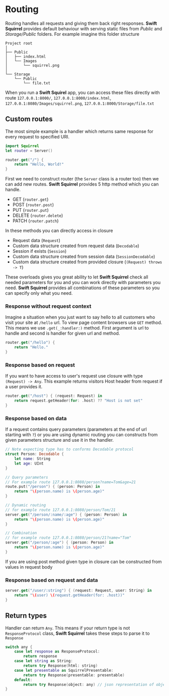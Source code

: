 # Routing

Routing handles all requests and giving them back right responses. **Swift Squirrel** provides default behaviour with serving static files from *Public* and *Storage/Public* folders. For example imagine this folder structure

```
Project root
│
├── Public
│   ├── index.html
│   └── Images
│       └── squirrel.png
│
└── Storage
    └── Public
        └── file.txt

```

When you run a **Swift Squirel** app, you can access these files directly with route `127.0.0.1:8000/`,  `127.0.0.1:8000/index.html`, `127.0.0.1:8080/Images/squirrel.png`, `127.0.0.1:8000/Storage/file.txt`

## Custom routes

The most simple example is a handler which returns same response for every request to specified URI.

```swift
import Squirrel
let router = Server()

router.get("/") {
    return "Hello, World!"
}
```

First we need to construct router (the `Server` class is a router too) then we can add new routes.
**Swift Squirrel** provides 5 http method which you can handle. 

- GET (`router.get`)
- POST (`router.post`)
- PUT (`router.put`)
- DELETE (`router.delete`)
- PATCH (`router.patch`)

In these methods you can directly access in closure

- Request data (`Request`)
- Custom data structure created from request data (`Decodable`)
- Session if exists (`Session`)
- Custom data structure created from session data (`SessionDecodable`)
- Custom data structure created from provided closure (`(Request) throws -> T`)

These overloads gives you great ability to let **Swift Squirrel** check all needed parameters for you and you can work directly with parameters you need. **Swift Squirrel** provides all combinations of these parameters so you can specify only what you need.

### Response without request context

Imagine a situation when you just want to say hello to all customers who visit your site at `/hello` url. To view page content browsers use `GET` method. This means we use `.get(_:handler:)` method. First argument is url to handle and second is handler for given url and method.

```swift
router.get("/hello") {
    return "Hello."
}
```

### Response based on request

If you want to have access to user's request use closure with type `(Request) -> Any`. This example returns visitors Host header from request if a user provides it.

```swift
router.get("/host") { (request: Request) in
    return request.getHeader(for: .host) ?? "Host is not set"
}
```

### Response based on data

If a request contains query parameters (parameters at the end of url starting with `?`) or you are using dynamic routing you can constructs from given parameters structure and use it in the handler.

```swift
// Note expecting type has to conforms Decodable protocol
struct Person: Decodable {
    let name: String
    let age: UInt
}

// Query parameters
// For example route 127.0.0.1:8080/person?name=Tom&age=21
route.put("/person") { (person: Person) in
    return "\(person.name) is \(person.age)"
}

// Dynamic routing
// for example route 127.0.0.1:8080/person/Tom/21
server.get("/person/:name/:age") { (person: Person) in
    return "\(person.name) is \(person.age)"
}

// Combination
// for example route 127.0.0.1:8080/person/21?name="Tom"
server.get("/person/:age") { (person: Person) in
    return "\(person.name) is \(person.age)"
}
```

If you are using post method given type in closure can be constructed from values in request body

### Response based on request and data

```swift
server.get("/user/:string") { (request: Request, user: String) in
    return "\(user) \(request.getHeader(for: .host))"
}
```

## Return types

Handler can return `Any`. This means if your return type is not `ResponseProtocol` class, **Swift Squirrel** takes these steps to parse it to `Response`

```swift
switch any {
    case let response as ResponseProtocol:
        return response
    case let string as String:
        return try Response(html: string)
    case let presentable as SquirrelPresentable:
        return try Response(presentable: presentable)
    default:
        return try Response(object: any) // json representation of object mirrors
}
```
